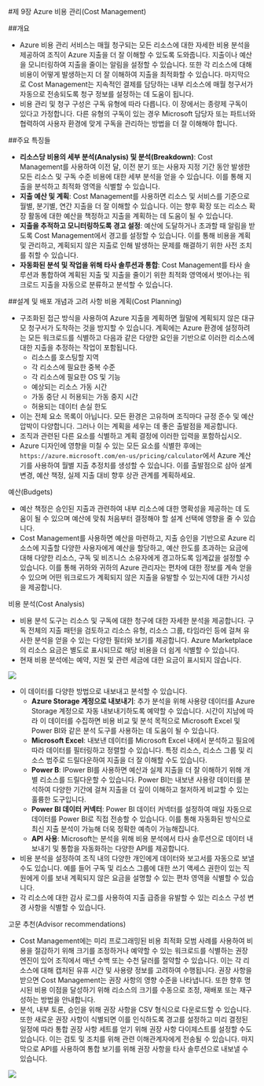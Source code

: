 #제 9장 Azure 비용 관리(Cost Management)

##개요
- Azure 비용 관리 서비스는 매월 청구되는 모든 리소스에 대한 자세한 비용 분석을 제공하여 조직이 Azure 지출을 더 잘 이해할 수 있도록 도와줍니다. 지출이나 예산을 모니터링하여 지출을 줄이는 알림을 설정할 수 있습니다. 또한 각 리소스에 대해 비용이 어떻게 발생하는지 더 잘 이해하여 지출을 최적화할 수 있습니다. 마지막으로 Cost Management는 지속적인 결제를 담당하는 내부 리소스에 매월 청구서가 자동으로 전송되도록 청구 정보를 설정하는 데 도움이 됩니다.
- 비용 관리 및 청구 구성은 구독 유형에 따라 다릅니다. 이 장에서는 종량제 구독이 있다고 가정합니다. 다른 유형의 구독이 있는 경우 Microsoft 담당자 또는 파트너와 협력하여 사용자 환경에 맞게 구독을 관리하는 방법을 더 잘 이해해야 합니다.

##주요 특징들
- **리소스당 비용의 세부 분석(Analysis) 및 분석(Breakdown)**: Cost Management를 사용하여 이전 달, 이전 분기 또는 사용자 지정 기간 동안 발생한 모든 리소스 및 구독 수준 비용에 대한 세부 분석을 얻을 수 있습니다. 이를 통해 지출을 분석하고 최적화 영역을 식별할 수 있습니다.
- **지출 예산 및 계획**: Cost Management를 사용하면 리소스 및 서비스를 기준으로 월별, 분기별, 연간 지출을 더 잘 이해할 수 있습니다. 이는 향후 확장 또는 리소스 확장 활동에 대한 예산을 책정하고 지출을 계획하는 데 도움이 될 수 있습니다.
- **지출을 추적하고 모니터링하도록 경고 설정**: 예산에 도달하거나 초과할 때 알림을 받도록 Cost Management에서 경고를 설정할 수 있습니다. 이를 통해 비용을 계획 및 관리하고, 계획되지 않은 지출로 인해 발생하는 문제를 해결하기 위한 사전 조치를 취할 수 있습니다.
- **자동화된 분석 및 작업을 위해 타사 솔루션과 통합**: Cost Management를 타사 솔루션과 통합하여 계획된 지출 및 지출을 줄이기 위한 최적화 영역에서 벗어나는 워크로드 지출을 자동으로 분류하고 분석할 수 있습니다.

##설계 및 배포 개념과 고려 사항
비용 계획(Cost Planning)
- 구조화된 접근 방식을 사용하여 Azure 지출을 계획하면 월말에 계획되지 않은 대규모 청구서가 도착하는 것을 방지할 수 있습니다. 계획에는 Azure 환경에 설정하려는 모든 워크로드를 식별하고 다음과 같은 다양한 요인을 기반으로 이러한 리소스에 대한 지출을 추정하는 작업이 포함됩니다.
    - 리소스를 호스팅할 지역
    - 각 리소스에 필요한 중복 수준
    - 각 리소스에 필요한 OS 및 기능
    - 예상되는 리소스 가동 시간
    - 가동 중단 시 허용되는 가동 중지 시간
    - 허용되는 데이터 손실 한도
- 이는 전체 요소 목록이 아닙니다. 모든 환경은 고유하며 조직마다 규정 준수 및 예산 압박이 다양합니다. 그러나 이는 계획을 세우는 데 좋은 출발점을 제공합니다.
- 조직과 관련된 다른 요소를 식별하고 계획 결정에 이러한 입력을 포함하십시오.
- Azure 디자인에 영향을 미칠 수 있는 모든 요소를 식별한 후에는 `https://azure.microsoft.com/en-us/pricing/calculator`에서 Azure 계산기를 사용하여 월별 지출 추정치를 생성할 수 있습니다. 이를 출발점으로 삼아 설계 변경, 예산 책정, 실제 지출 대비 향후 상관 관계를 계획하세요.

예산(Budgets)
- 예산 책정은 승인된 지출과 관련하여 내부 리소스에 대한 명확성을 제공하는 데 도움이 될 수 있으며 예산에 맞춰 처음부터 결정해야 할 설계 선택에 영향을 줄 수 있습니다.
- Cost Management를 사용하면 예산을 마련하고, 지출 승인을 기반으로 Azure 리소스에 지출할 다양한 사용자에게 예산을 할당하고, 예산 한도를 초과하는 요금에 대해 다양한 리소스, 구독 및 비즈니스 소유자에게 경고하도록 임계값을 설정할 수 있습니다. 이를 통해 귀하와 귀하의 Azure 관리자는 편차에 대한 정보를 계속 얻을 수 있으며 어떤 워크로드가 계획되지 않은 지출을 유발할 수 있는지에 대한 가시성을 제공합니다.

비용 분석(Cost Analysis)
- 비용 분석 도구는 리소스 및 구독에 대한 청구에 대한 자세한 분석을 제공합니다. 구독 전체의 지출 패턴을 검토하고 리소스 유형, 리소스 그룹, 타임라인 등에 걸쳐 유사한 분석을 얻을 수 있는 다양한 필터와 보기를 제공합니다. Azure Marketplace의 리소스 요금은 별도로 표시되므로 해당 비용을 더 쉽게 식별할 수 있습니다.
- 현재 비용 분석에는 예약, 지원 및 관련 세금에 대한 요금이 표시되지 않습니다.

<img src="https://drive.google.com/uc?id=16COsulhL9zMe1npqrsP_vg6LXtXQRqLu">

- 이 데이터를 다양한 방법으로 내보내고 분석할 수 있습니다.
    - **Azure Storage 계정으로 내보내기**: 추가 분석을 위해 사용량 데이터를 Azure Storage 계정으로 자동 내보내기하도록 예약할 수 있습니다. 시간이 지남에 따라 이 데이터를 수집하면 비용 비교 및 분석 목적으로 Microsoft Excel 및 Power BI와 같은 분석 도구를 사용하는 데 도움이 될 수 있습니다.
    - **Microsoft Excel**: 내보낸 데이터를 Microsoft Excel 내에서 분석하고 필요에 따라 데이터를 필터링하고 정렬할 수 있습니다. 특정 리소스, 리소스 그룹 및 리소스 범주로 드릴다운하여 지출을 더 잘 이해할 수도 있습니다.
    - **Power B**: IPower BI를 사용하면 예산과 실제 지출을 더 잘 이해하기 위해 개별 리소스를 드릴다운할 수 있습니다. Power BI는 내보낸 사용량 데이터를 분석하여 다양한 기간에 걸쳐 지출을 더 깊이 이해하고 철저하게 비교할 수 있는 훌륭한 도구입니다.
    - **Power BI 데이터 커넥터**: Power BI 데이터 커넥터를 설정하여 매일 자동으로 데이터를 Power BI로 직접 전송할 수 있습니다. 이를 통해 자동화된 방식으로 최신 지출 분석이 가능해 더욱 정확한 예측이 가능해집니다.
    - **API 사용**: Microsoft는 분석을 위해 비용 분석에서 타사 솔루션으로 데이터 내보내기 및 통합을 자동화하는 다양한 API를 제공합니다.
- 비용 분석을 설정하여 조직 내의 다양한 개인에게 데이터와 보고서를 자동으로 보낼 수도 있습니다. 예를 들어 구독 및 리소스 그룹에 대한 쓰기 액세스 권한이 있는 직원에게 이를 보내 계획되지 않은 요금을 설명할 수 있는 편차 영역을 식별할 수 있습니다.
- 각 리소스에 대한 감사 로그를 사용하여 지출 급증을 유발할 수 있는 리소스 구성 변경 사항을 식별할 수 있습니다.

고문 추천(Advisor recommendations)
- Cost Management에는 미리 프로그래밍된 비용 최적화 모범 사례를 사용하여 비용을 절감하기 위해 크기를 조정하거나 예약할 수 있는 워크로드를 식별하는 권장 엔진이 있어 조직에서 매년 수백 또는 수천 달러를 절약할 수 있습니다. 이는 각 리소스에 대해 캡처된 유휴 시간 및 사용량 정보를 고려하여 수행됩니다. 권장 사항을 받으면 Cost Management는 권장 사항의 영향 수준을 나타냅니다. 또한 향후 명시된 비용 이점을 달성하기 위해 리소스의 크기를 수동으로 조정, 재배포 또는 재구성하는 방법을 안내합니다.
- 분석, 내부 토론, 승인을 위해 권장 사항을 CSV 형식으로 다운로드할 수 있습니다. 또한 새로운 권장 사항이 식별되면 이를 인식하도록 경고를 설정하고 미리 결정된 일정에 따라 통합 권장 사항 세트를 얻기 위해 권장 사항 다이제스트를 설정할 수도 있습니다. 이는 검토 및 조치를 위해 관련 이해관계자에게 전송될 수 있습니다. 마지막으로 API를 사용하여 통합 보기를 위해 권장 사항을 타사 솔루션으로 내보낼 수 있습니다.

<img src="https://drive.google.com/uc?id=1UXPmTbA5votnbMhei1sF9SFshK-wl3_u">
